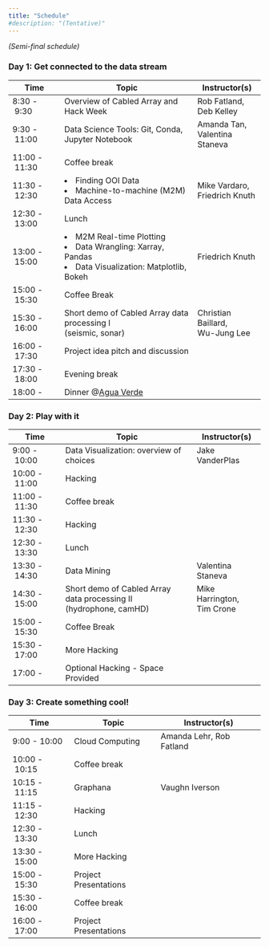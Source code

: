 ```yaml
---
title: "Schedule"
#description: "(Tentative)"
---
```


_(Semi-final schedule)_

### Day 1: Get connected to the data stream
Time         | Topic                                            | Instructor(s)
------------ | ------------------------------------------------ | -----------------------
8:30&nbsp;-&nbsp;9:30    | Overview of Cabled Array and Hack Week           | Rob Fatland, <br />Deb Kelley
9:30&nbsp;-&nbsp;11:00   | Data Science Tools: Git, Conda, Jupyter Notebook | Amanda Tan, <br />Valentina Staneva
11:00&nbsp;-&nbsp;11:30  | Coffee break                                     |
11:30&nbsp;-&nbsp;12:30  | <li>Finding OOI Data</li>  <li>Machine-to-machine (M2M) Data Access</li> | Mike Vardaro, <br />Friedrich Knuth
12:30&nbsp;-&nbsp;13:00  | Lunch                                            |
13:00&nbsp;-&nbsp;15:00  | <li>M2M Real-time Plotting</li><li>Data Wrangling: Xarray, Pandas</li><li>Data Visualization: Matplotlib, Bokeh</li> | Friedrich Knuth
15:00&nbsp;-&nbsp;15:30  | Coffee Break                                     |
15:30&nbsp;-&nbsp;16:00  | Short demo of Cabled Array data processing I <br /> (seismic, sonar)     | Christian Baillard, <br />Wu-Jung Lee
16:00&nbsp;-&nbsp;17:30  | Project idea pitch and discussion                |
17:30&nbsp;-&nbsp;18:00  | Evening break                                    |
18:00&nbsp;-       | Dinner @[Agua Verde](https://goo.gl/maps/tc5dCvbUdER2) |

### Day 2: Play with it
Time         | Topic                                            | Instructor(s)
------------ | ------------------------------------------------ | -----------------------
9:00&nbsp;-&nbsp;10:00   | Data Visualization: overview of choices          | Jake VanderPlas
10:00&nbsp;-&nbsp;11:00  | Hacking                                          |
11:00&nbsp;-&nbsp;11:30  | Coffee break                                     |
11:30&nbsp;-&nbsp;12:30  | Hacking                                          |
12:30&nbsp;-&nbsp;13:30  | Lunch                                            |
13:30&nbsp;-&nbsp;14:30  | Data Mining                                      | Valentina Staneva
14:30&nbsp;-&nbsp;15:00  | Short demo of Cabled Array data processing II <br /> (hydrophone, camHD)  | Mike Harrington, <br />Tim Crone
15:00&nbsp;-&nbsp;15:30  | Coffee Break                                     |
15:30&nbsp;-&nbsp;17:00  | More Hacking                                     |
17:00&nbsp;-       | Optional Hacking - Space Provided                |

### Day 3: Create something cool!
Time         | Topic                                            | Instructor(s)
------------ | ------------------------------------------------ | -----------------------
9:00&nbsp;-&nbsp;10:00   | Cloud Computing                                  | Amanda Lehr, Rob Fatland
10:00&nbsp;-&nbsp;10:15  | Coffee break                                     |
10:15&nbsp;-&nbsp;11:15  | Graphana                                         | Vaughn Iverson
11:15&nbsp;-&nbsp;12:30  | Hacking                                          |
12:30&nbsp;-&nbsp;13:30  | Lunch                                            |
13:30&nbsp;-&nbsp;15:00  | More Hacking                                     |
15:00&nbsp;-&nbsp;15:30  | Project Presentations                            |
15:30&nbsp;-&nbsp;16:00  | Coffee break                                     |
16:00&nbsp;-&nbsp;17:00  | Project Presentations                            |
